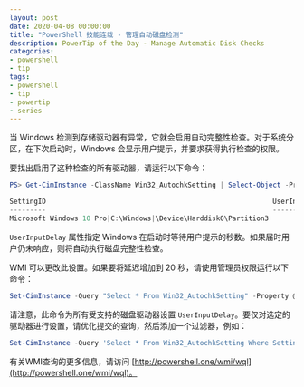 ```yaml
---
layout: post
date: 2020-04-08 00:00:00
title: "PowerShell 技能连载 - 管理自动磁盘检测"
description: PowerTip of the Day - Manage Automatic Disk Checks
categories:
- powershell
- tip
tags:
- powershell
- tip
- powertip
- series
---
```

当 Windows 检测到存储驱动器有异常，它就会启用自动完整性检查。对于系统分区，在下次启动时，Windows 会显示用户提示，并要求获得执行检查的权限。

要找出启用了这种检查的所有驱动器，请运行以下命令：

```powershell
PS> Get-CimInstance -ClassName Win32_AutochkSetting | Select-Object -Property SettingID, UserInputDelay

SettingID                                                        UserInputDelay
---------                                                        --------------
Microsoft Windows 10 Pro|C:\Windows|\Device\Harddisk0\Partition3              8
```

`UserInputDelay` 属性指定 Windows 在启动时等待用户提示的秒数。如果届时用户仍未响应，则将自动执行磁盘完整性检查。

WMI 可以更改此设置。如果要将延迟增加到 20 秒，请使用管理员权限运行以下命令：

```powershell
Set-CimInstance -Query "Select * From Win32_AutochkSetting" -Property @{UserInputDelay=20}
```

请注意，此命令为所有受支持的磁盘驱动器设置 `UserInputDelay`。要仅对选定的驱动器进行设置，请优化提交的查询，然后添加一个过滤器，例如：

```powershell
Set-CimInstance -Query 'Select * From Win32_AutochkSetting Where SettingID LIKE "%\\Device\\Harddisk0\\Partition3"' -Property @{UserInputDelay=30}
```

有关WMI查询的更多信息，请访问 [http://powershell.one/wmi/wql](http://powershell.one/wmi/wql)。


<!--本文国际来源：[Manage Automatic Disk Checks](https://community.idera.com/database-tools/powershell/powertips/b/tips/posts/manage-automatic-disk-checks)-->

